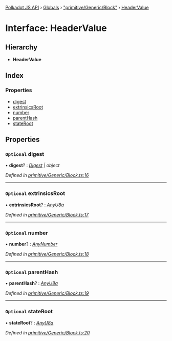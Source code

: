 [Polkadot JS API](../README.md) › [Globals](../globals.md) › ["primitive/Generic/Block"](../modules/_primitive_generic_block_.md) › [HeaderValue](_primitive_generic_block_.headervalue.md)

# Interface: HeaderValue

## Hierarchy

* **HeaderValue**

## Index

### Properties

* [digest](_primitive_generic_block_.headervalue.md#optional-digest)
* [extrinsicsRoot](_primitive_generic_block_.headervalue.md#optional-extrinsicsroot)
* [number](_primitive_generic_block_.headervalue.md#optional-number)
* [parentHash](_primitive_generic_block_.headervalue.md#optional-parenthash)
* [stateRoot](_primitive_generic_block_.headervalue.md#optional-stateroot)

## Properties

### `Optional` digest

• **digest**? : *[Digest](_interfaces_runtime_types_.digest.md) | object*

*Defined in [primitive/Generic/Block.ts:16](https://github.com/polkadot-js/api/blob/6075a21efb/packages/types/src/primitive/Generic/Block.ts#L16)*

___

### `Optional` extrinsicsRoot

• **extrinsicsRoot**? : *[AnyU8a](../modules/_types_.md#anyu8a)*

*Defined in [primitive/Generic/Block.ts:17](https://github.com/polkadot-js/api/blob/6075a21efb/packages/types/src/primitive/Generic/Block.ts#L17)*

___

### `Optional` number

• **number**? : *[AnyNumber](../modules/_types_.md#anynumber)*

*Defined in [primitive/Generic/Block.ts:18](https://github.com/polkadot-js/api/blob/6075a21efb/packages/types/src/primitive/Generic/Block.ts#L18)*

___

### `Optional` parentHash

• **parentHash**? : *[AnyU8a](../modules/_types_.md#anyu8a)*

*Defined in [primitive/Generic/Block.ts:19](https://github.com/polkadot-js/api/blob/6075a21efb/packages/types/src/primitive/Generic/Block.ts#L19)*

___

### `Optional` stateRoot

• **stateRoot**? : *[AnyU8a](../modules/_types_.md#anyu8a)*

*Defined in [primitive/Generic/Block.ts:20](https://github.com/polkadot-js/api/blob/6075a21efb/packages/types/src/primitive/Generic/Block.ts#L20)*
